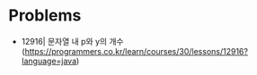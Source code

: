 # Problems

- 12916| 문자열 내 p와 y의 개수 (https://programmers.co.kr/learn/courses/30/lessons/12916?language=java)